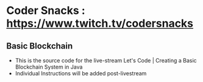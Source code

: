 # Coder Snacks : https://www.twitch.tv/codersnacks
## Basic Blockchain
- This is the source code for the live-stream Let's Code | Creating a Basic Blockchain System in Java
- Individual Instructions will be added post-livestream
